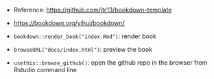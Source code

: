 - Reference:  https://github.com/jtr13/bookdown-template

- https://bookdown.org/yihui/bookdown/

- ```bookdown::render_book("index.Rmd")```: render book
- ```browseURL("docs/index.html")```: preview the book
- ```usethis::browse_github()```: open the github repo in the browser from Rstudio command line
